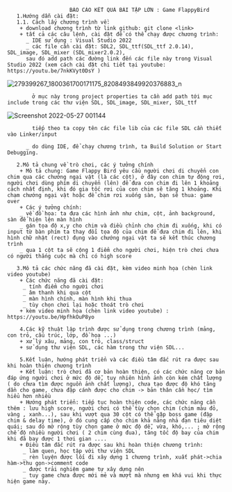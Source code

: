                         BÁO CÁO KẾT QUẢ BÀI TẬP LỚN : Game FlappyBird
       1.Hướng dẫn cài đặt:
       1.1. Cách lấy chương trình về:
        + download chương trình từ link github: git clone <link>
        + tất cả các câu lệnh, cài đặt để có thể chạy được chương trình:
          _ IDE sử dụng : Visual Studio 2022
          _ các file cần cài đặt: SDL2, SDL_ttf(SDL_ttf 2.0.14), SDL_image, SDL_mixer (SDL_mixer2.0.2),
          sau đó add path các đường link đến các file này trong Visual Studio 2022 (xem cách cài đặt chi tiết tại youtube: https://youtu.be/7nkKVyt0DsY )
         
![279399267_1800361700171175_8208493849920376883_n](https://user-images.githubusercontent.com/100345221/170530825-80ea6150-3890-4fcc-9990-9afa3ea787aa.png)
            
            ở mục này trong project properties ta cần add path tới mục include trong các thư viện SDL, SDL_image, SDL_mixer, SDL_ttf
![Screenshot 2022-05-27 001144](https://user-images.githubusercontent.com/100345221/170539674-31914fe4-bf6c-4d19-9a44-8f6d726a1539.png)

            tiếp theo ta copy tên các file lib của các file SDL cần thiết vào Linker/input
            
          _ do dùng IDE, để chạy chương trình, ta Build Solution or Start Debugging.
          
       2.Mô tả chung về trò chơi, các ý tưởng chính
        + Mô tả chung: Game Flappy Bird yêu cầu người chơi di chuyển con chim qua các chướng ngại vật (là các cột), ở đây con chim tự động rơi, người chơi dùng phím di chuyển (lên) để đưa con chim đi lên 1 khoảng cách nhất định, khi đó gia tốc rơi của con chim sẽ tăng 1 khoảng. Khi chạm chướng ngại vật hoặc để chim rơi xuống sàn, bạn sẽ thua: game over
        + Các ý tưởng chính:
        _ về đồ họa: ta đưa các hình ảnh như chim, cột, ảnh background, sàn để hiện lện màn hình
        _ gán tọa độ x,y cho chim và điều chỉnh cho chim đi xuống, khi có input từ bàn phím ta thay đổi tọa độ của chim để đưa chim đi lên, khi hình chữ nhật (rect) đụng vào chướng ngại vật ta sẽ kết thúc chương trình
        _ qua 1 cột ta sẽ cộng 1 điểm cho người chơi, hiện trò chơi chưa có người thắng cuộc mà chỉ có high score
        
       3.Mô tả các chức năng đã cài đặt, kèm video minh họa (chèn link video youtube)
        + Các chức năng đã cài đặt:
         _ tính điểm cho người chơi
         _ âm thanh khi qua cột
         _ màn hình chính, màn hình khi thua
         _ tùy chọn chơi lại hoặc thoát trò chơi
        + kèm video minh họa (chèn link video youtube) : https://youtu.be/HpfhkOuP8yo
        
        4.Các kỹ thuật lập trình được sử dụng trong chương trình (mảng, con trỏ, cấu trúc, lớp, đồ họa ...)
        + xử lý xâu, mảng, con trỏ, class/struct
        + sử dụng thư viện SDL, các hàm trong thư viện SDL...
        
        5.Kết luận, hướng phát triển và các điều tâm đắc rút ra được sau khi hoàn thiện chương trình
        + Kết luận: trò chơi đã cơ bản hoàn thiện, có các chức năng cơ bản đáp ứng người chơi ở mức độ dễ, tuy nhiên hình ảnh còn kém chất lượng ( do chưa tìm được nguồn ảnh chất lượng), chưa tạo được độ khó tăng dần cho game, chưa đập cánh được cho chim -> bản thân cần học/ tìm hiểu hơn nhiều
        + Hướng phát triển: tiếp tục hoàn thiện code, các chức năng cần thêm : lưu high score, người chơi có thể tùy chọn chim (chim màu đỏ, vàng , xanh...), sau khi vượt qua 30 cột có thể gặp boss game (đập chim & delay time), ở đó cung cấp cho chim khả năng nhả đạn tiêu diệt quái; sau đó mở rộng tùy chọn game ở mức độ dễ, vừa, khó,... ; mở rộng chế độ nhiều người chơi ( 2 chim cùng đua), tăng tốc độ bay của chim khi đã bay được 1 thơi gian ....
        + Điều tâm đắc rút ra được sau khi hoàn thiện chương trình: 
         _ làm quen, học tập với thư viện SDL
         _ rèn luyện được lối đi xây dựng 1 chương trình, xuất phát->chia hàm->thu gọn->comment code
         _ được trải nghiệm game tự xây dựng nên
         _ tuy game chưa được mới mẻ và mượt mà nhưng em khá vui khi thực hiện game này.
        
